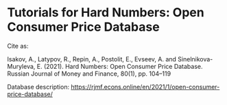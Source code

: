 # Tutorials for Hard Numbers: Open Consumer Price Database

Cite as:

Isakov, A., Latypov, R., Repin, A., Postolit, E., Evseev, A. and Sinelnikova-Muryleva, E. (2021). Hard Numbers: Open Consumer Price Database. Russian Journal of Money and Finance, 80(1), pp. 104–119

Database description: https://rjmf.econs.online/en/2021/1/open-consumer-price-database/
